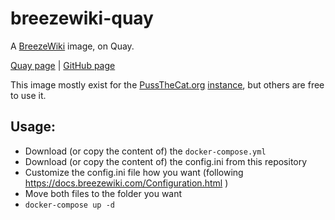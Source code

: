 # breezewiki-quay

A [BreezeWiki](https://gitdab.com/cadence/breezewiki) image, on Quay.

[Quay page](https://quay.io/repository/pussthecatorg/breezewiki) | [GitHub page](https://github.com/PussTheCat-org/docker-breezewiki-quay)

This image mostly exist for the [PussTheCat.org](https://pussthecat.org/) [instance](https://breezewiki.pussthecat.org/), but others are free to use it.

## Usage:

- Download (or copy the content of) the `docker-compose.yml` 
- Download (or copy the content of) the config.ini from this repository
- Customize the config.ini file how you want (following https://docs.breezewiki.com/Configuration.html )
- Move both files to the folder you want
- `docker-compose up -d`
